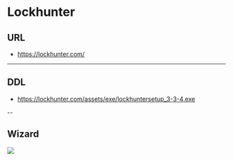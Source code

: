 # Lockhunter

## URL
* https://lockhunter.com/

---

## DDL
* https://lockhunter.com/assets/exe/lockhuntersetup_3-3-4.exe

--

## Wizard
[<img src="https://lockhunter.com/assets/screenshots/mainScreenshotFull.png">](https://lockhunter.com/assets/screenshots/mainScreenshotFull.png)
